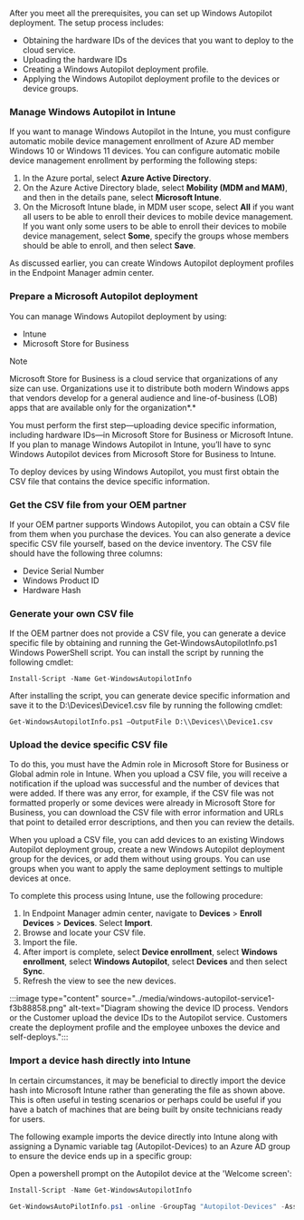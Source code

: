 After you meet all the prerequisites, you can set up Windows Autopilot deployment. The setup process includes:

 -  Obtaining the hardware IDs of the devices that you want to deploy to the cloud service.
 -  Uploading the hardware IDs
 -  Creating a Windows Autopilot deployment profile.
 -  Applying the Windows Autopilot deployment profile to the devices or device groups.

### Manage Windows Autopilot in Intune

If you want to manage Windows Autopilot in the Intune, you must configure automatic mobile device management enrollment of Azure AD member Windows 10 or Windows 11 devices. You can configure automatic mobile device management enrollment by performing the following steps:

1.  In the Azure portal, select **Azure Active Directory**.
2.  On the Azure Active Directory blade, select **Mobility (MDM and MAM)**, and then in the details pane, select **Microsoft Intune**.
3.  On the Microsoft Intune blade, in MDM user scope, select **All** if you want all users to be able to enroll their devices to mobile device management. If you want only some users to be able to enroll their devices to mobile device management, select **Some**, specify the groups whose members should be able to enroll, and then select **Save**.

As discussed earlier, you can create Windows Autopilot deployment profiles in the Endpoint Manager admin center.

### Prepare a Microsoft Autopilot deployment

You can manage Windows Autopilot deployment by using:

 -  Intune
 -  Microsoft Store for Business

> [!NOTE]
> Microsoft Store for Business is a cloud service that organizations of any size can use. Organizations use it to distribute both modern Windows apps that vendors develop for a general audience and line-of-business (LOB) apps that are available only for the organization*.*

You must perform the first step—uploading device specific information, including hardware IDs—in Microsoft Store for Business or Microsoft Intune. If you plan to manage Windows Autopilot in Intune, you’ll have to sync Windows Autopilot devices from Microsoft Store for Business to Intune.

To deploy devices by using Windows Autopilot, you must first obtain the CSV file that contains the device specific information.

### **Get the CSV file from your OEM partner**

If your OEM partner supports Windows Autopilot, you can obtain a CSV file from them when you purchase the devices. You can also generate a device specific CSV file yourself, based on the device inventory. The CSV file should have the following three columns:

 -  Device Serial Number
 -  Windows Product ID
 -  Hardware Hash

### **Generate your own CSV file**

If the OEM partner does not provide a CSV file, you can generate a device specific file by obtaining and running the Get-WindowsAutopilotInfo.ps1 Windows PowerShell script. You can install the script by running the following cmdlet:

`Install-Script -Name Get-WindowsAutopilotInfo`

After installing the script, you can generate device specific information and save it to the D:\\Devices\\Device1.csv file by running the following cmdlet:

`Get-WindowsAutopilotInfo.ps1 –OutputFile D:\\Devices\\Device1.csv`

### **Upload the device specific CSV file**

To do this, you must have the Admin role in Microsoft Store for Business or Global admin role in Intune. When you upload a CSV file, you will receive a notification if the upload was successful and the number of devices that were added. If there was any error, for example, if the CSV file was not formatted properly or some devices were already in Microsoft Store for Business, you can download the CSV file with error information and URLs that point to detailed error descriptions, and then you can review the details.

When you upload a CSV file, you can add devices to an existing Windows Autopilot deployment group, create a new Windows Autopilot deployment group for the devices, or add them without using groups. You can use groups when you want to apply the same deployment settings to multiple devices at once.

To complete this process using Intune, use the following procedure:

1.  In Endpoint Manager admin center, navigate to **Devices** &gt; **Enroll Devices** &gt; **Devices**. Select **Import**.
2.  Browse and locate your CSV file.
3.  Import the file.
4.  After import is complete, select **Device enrollment**, select **Windows enrollment**, select **Windows Autopilot**, select **Devices** and then select **Sync**.
5.  Refresh the view to see the new devices.

:::image type="content" source="../media/windows-autopilot-service1-f3b88858.png" alt-text="Diagram showing the device ID process. Vendors or the Customer upload the device IDs to the Autopilot service. Customers create the deployment profile and the employee unboxes the device and self-deploys.":::


### **Import a device hash directly into Intune**

In certain circumstances, it may be beneficial to directly import the device hash into Microsoft Intune rather than generating the file as shown above. This is often useful in testing scenarios or perhaps could be useful if you have a batch of machines that are being built by onsite technicians ready for users.

The following example imports the device directly into Intune along with assigning a Dynamic variable tag (Autopilot-Devices) to an Azure AD group to ensure the device ends up in a specific group:

Open a powershell prompt on the Autopilot device at the 'Welcome screen':

```powershell
Install-Script -Name Get-WindowsAutopilotInfo
```

```powershell
Get-WindowsAutoPilotInfo.ps1 -online -GroupTag "Autopilot-Devices" -Assign
```
